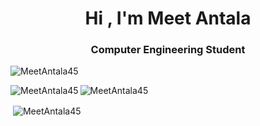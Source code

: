 <h1 align="center">Hi , I'm Meet Antala</h1>
<h3 align="center">Computer Engineering Student</h3>
<p>
  <img src="https://komarev.com/ghpvc/?username=MeetAntala45&label=Profile%20views&color=0e75b6&style=flat" alt="MeetAntala45" />
</p>
<p><img align="left" src="https://github-readme-stats.vercel.app/api/top-langs?username=MeetAntala45&show_icons=true&locale=en&layout=compact" alt="MeetAntala45" /></p>
<p><img align="center" src="https://github-readme-streak-stats.herokuapp.com/?user=MeetAntala45&" alt="MeetAntala45" /></p>
<p>&nbsp;<img align="center" src="https://github-readme-stats.vercel.app/api?username=MeetAntala45&show_icons=true&locale=en" alt="MeetAntala45" /></p>


